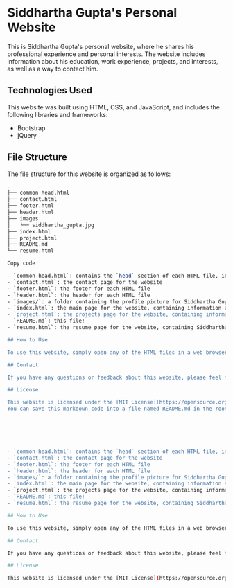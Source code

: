 # Siddhartha Gupta's Personal Website

This is Siddhartha Gupta's personal website, where he shares his professional experience and personal interests. The website includes information about his education, work experience, projects, and interests, as well as a way to contact him.

## Technologies Used

This website was built using HTML, CSS, and JavaScript, and includes the following libraries and frameworks:

- Bootstrap
- jQuery

## File Structure

The file structure for this website is organized as follows:
```bash
.
├── common-head.html
├── contact.html
├── footer.html
├── header.html
├── images
│   └── siddhartha_gupta.jpg
├── index.html
├── project.html
├── README.md
└── resume.html

Copy code

- `common-head.html`: contains the `head` section of each HTML file, including the common CSS and JavaScript files
- `contact.html`: the contact page for the website
- `footer.html`: the footer for each HTML file
- `header.html`: the header for each HTML file
- `images/`: a folder containing the profile picture for Siddhartha Gupta
- `index.html`: the main page for the website, containing information about Siddhartha Gupta's education and work experience
- `project.html`: the projects page for the website, containing information about Siddhartha Gupta's coding projects
- `README.md`: this file!
- `resume.html`: the resume page for the website, containing Siddhartha Gupta's resume information

## How to Use

To use this website, simply open any of the HTML files in a web browser. The website is fully responsive and should work well on desktop, tablet, and mobile devices.

## Contact

If you have any questions or feedback about this website, please feel free to contact Siddhartha Gupta using the contact form on the website.

## License

This website is licensed under the [MIT License](https://opensource.org/licenses/MIT).
You can save this markdown code into a file named README.md in the root directory of your website. Make sure to modify the information to match your website and file structure.






- `common-head.html`: contains the `head` section of each HTML file, including the common CSS and JavaScript files
- `contact.html`: the contact page for the website
- `footer.html`: the footer for each HTML file
- `header.html`: the header for each HTML file
- `images/`: a folder containing the profile picture for Siddhartha Gupta
- `index.html`: the main page for the website, containing information about Siddhartha Gupta's education and work experience
- `project.html`: the projects page for the website, containing information about Siddhartha Gupta's coding projects
- `README.md`: this file!
- `resume.html`: the resume page for the website, containing Siddhartha Gupta's resume information

## How to Use

To use this website, simply open any of the HTML files in a web browser. The website is fully responsive and should work well on desktop, tablet, and mobile devices.

## Contact

If you have any questions or feedback about this website, please feel free to contact Siddhartha Gupta using the contact form on the website.

## License

This website is licensed under the [MIT License](https://opensource.org/licenses/MIT).
